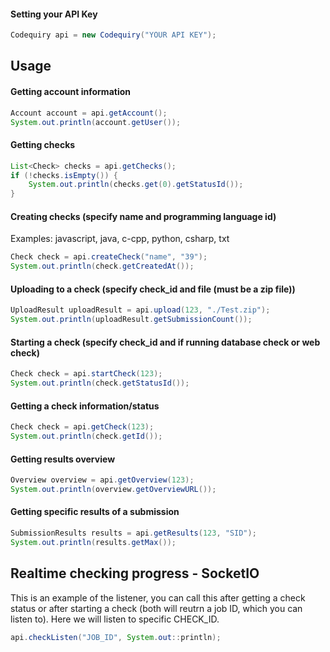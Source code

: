 #### Setting your API Key
```java
Codequiry api = new Codequiry("YOUR API KEY");
```
## Usage
#### Getting account information
```java
Account account = api.getAccount();
System.out.println(account.getUser());
```
#### Getting checks
```java
List<Check> checks = api.getChecks();
if (!checks.isEmpty()) {
    System.out.println(checks.get(0).getStatusId());
}
```
#### Creating checks (specify name and programming language id)
Examples: javascript, java, c-cpp, python, csharp, txt
```java
Check check = api.createCheck("name", "39");
System.out.println(check.getCreatedAt());

```
#### Uploading to a check (specify check_id and file (must be a zip file))
```java
UploadResult uploadResult = api.upload(123, "./Test.zip");
System.out.println(uploadResult.getSubmissionCount());
```
#### Starting a check (specify check_id and if running database check or web check)
```java
Check check = api.startCheck(123);
System.out.println(check.getStatusId());
```
#### Getting a check information/status
```java
Check check = api.getCheck(123);
System.out.println(check.getId());
```
#### Getting results overview
```java
Overview overview = api.getOverview(123);
System.out.println(overview.getOverviewURL());
```
#### Getting specific results of a submission
```java
SubmissionResults results = api.getResults(123, "SID");
System.out.println(results.getMax());
```
## Realtime checking progress - SocketIO
This is an example of the listener, you can call this after getting a check status or after starting a check (both will reutrn a job ID, which you can listen to). Here we will listen to specific CHECK_ID.
```java
api.checkListen("JOB_ID", System.out::println);
```
